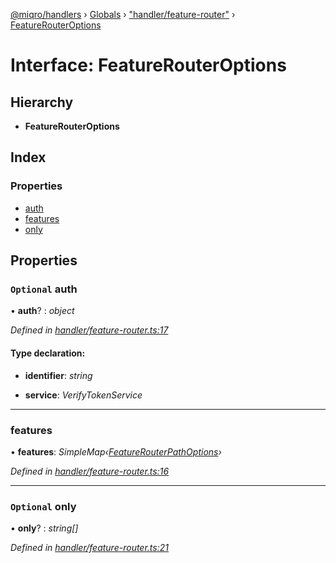 [@miqro/handlers](../README.md) › [Globals](../globals.md) › ["handler/feature-router"](../modules/_handler_feature_router_.md) › [FeatureRouterOptions](_handler_feature_router_.featurerouteroptions.md)

# Interface: FeatureRouterOptions

## Hierarchy

* **FeatureRouterOptions**

## Index

### Properties

* [auth](_handler_feature_router_.featurerouteroptions.md#optional-auth)
* [features](_handler_feature_router_.featurerouteroptions.md#features)
* [only](_handler_feature_router_.featurerouteroptions.md#optional-only)

## Properties

### `Optional` auth

• **auth**? : *object*

*Defined in [handler/feature-router.ts:17](https://github.com/claukers/miqro-express/blob/e61598b/src/handler/feature-router.ts#L17)*

#### Type declaration:

* **identifier**: *string*

* **service**: *VerifyTokenService*

___

###  features

• **features**: *SimpleMap‹[FeatureRouterPathOptions](_handler_feature_router_.featurerouterpathoptions.md)›*

*Defined in [handler/feature-router.ts:16](https://github.com/claukers/miqro-express/blob/e61598b/src/handler/feature-router.ts#L16)*

___

### `Optional` only

• **only**? : *string[]*

*Defined in [handler/feature-router.ts:21](https://github.com/claukers/miqro-express/blob/e61598b/src/handler/feature-router.ts#L21)*
